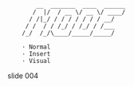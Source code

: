             __  _______  ____  ______
           /  |/  / __ \/ __ \/ ____/
          / /|_/ / / / / / / / __/
         / /  / / /_/ / /_/ / /___
        /_/  /_/\____/_____/_____/

        · Normal
        · Insert
        · Visual

















































































slide 004
